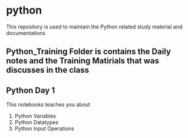 # python
This repository is used to maintain the Python related study material and documentations

## Python_Training Folder is contains the Daily notes and the Training Matirials that was discusses in the class

## Python Day 1 

This notebooks teaches you about

1. Python Variables
2. Python Datatypes
3. Python Input Operations


